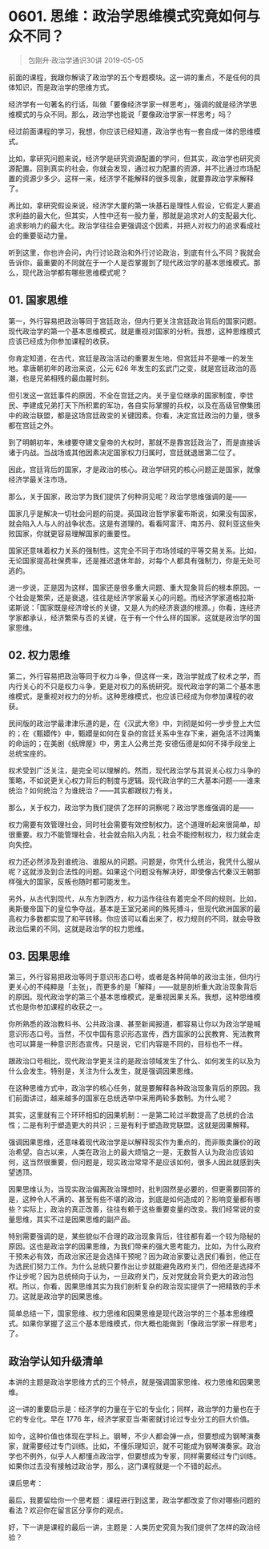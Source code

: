 # 0601. 思维：政治学思维模式究竟如何与众不同？
> 包刚升·政治学通识30讲
2019-05-05

前面的课程，我跟你解读了政治学的五个专题模块。这一讲的重点，不是任何的具体知识，而是政治学的思维方式。

经济学有一句著名的行话，叫做「要像经济学家一样思考」，强调的就是经济学思维模式的与众不同。那么，政治学也能说「要像政治学家一样思考」吗？

经过前面课程的学习，我想，你应该已经知道，政治学也有一套自成一体的思维模式。

比如，拿研究问题来说，经济学是研究资源配置的学问，但其实，政治学也研究资源配置。回到真实的社会，你就会发现，通过权力配置的资源，并不比通过市场配置的资源少多少。这样一来，经济学不能解释的很多现象，就要靠政治学来解释了。

再比如，拿研究假设来说，经济学大厦的第一块基石是理性人假设，它假定人要追求利益的最大化，但其实，人性中还有一股力量，那就是追求对人的支配最大化、追求影响力的最大化。政治学往往会更强调这个因素，并把人对权力的追求看成社会的重要驱动力量。

听到这里，你也许会问，内行讨论政治和外行讨论政治，到底有什么不同？我就会告诉你，最重要的不同就在于一个人是否掌握到了现代政治学的基本思维模式。那么，现代政治学都有哪些思维模式呢？

## 01. 国家思维

第一，外行容易把政治等同于宫廷政治，但内行更关注宫廷政治背后的国家问题。现代政治学的第一个基本思维模式，就是重视对国家的分析。我想，这种思维模式应该已经成为你参加课程的收获。

你肯定知道，在古代，宫廷是政治活动的重要发生地，但宫廷并不是唯一的发生地。拿唐朝初年的政治来说，公元 626 年发生的玄武门之变，就是宫廷政治的高潮，也是兄弟相残的最血腥时刻。

但引发这一宫廷事件的原因，不全在宫廷之内。关于皇位继承的国家制度，李世民、李建成兄弟打天下所积累的军功，各自实际掌握的兵权，以及在高级官僚集团中的政治联盟，都是这场宫廷政变的关键因素。你看，决定宫廷政治的力量，很多都在宫廷之外。

到了明朝初年，朱棣要夺建文皇帝的大权时，那就不是靠宫廷政治了，而是直接诉诸于内战。当战场或其他因素决定国家权力归属时，宫廷就退居第二位了。

因此，宫廷背后的国家，才是政治的核心。政治学研究的核心问题正是国家，就像经济学最关注市场。

那么，关于国家，政治学为我们提供了何种洞见呢？政治学思维强调的是——

国家几乎是解决一切社会问题的前提。英国政治哲学家霍布斯说，如果没有国家，就会陷入人与人的战争状态。这是有道理的。看看阿富汗、南苏丹、叙利亚这些失败国家，你就更容易理解国家的重要性。

国家还意味着权力关系的强制性。这完全不同于市场领域的平等交易关系。比如，无论国家提高社保费率，还是推迟退休年龄，对每个人都具有强制力，你是无处可逃的。

进一步说，正是因为这样，国家还是很多重大问题、重大现象背后的根本原因。一个社会是繁荣，还是衰退，往往是经济学家最关心的问题。而经济学家道格拉斯·诺斯说：「国家既是经济增长的关键，又是人为的经济衰退的根源。」你看，连经济学家都承认，经济繁荣与否的关键，在于有一个什么样的国家。这就是政治学的国家思维。

## 02. 权力思维

第二，外行容易把政治等同于权力斗争，但这样一来，政治学就成了权术之学，而内行关心的不只是权力斗争，更是对权力的系统研究。现代政治学的第二个基本思维模式，是重视对权力的分析。这种思维模式，也应该已经成为你参加课程的收获。

民间版的政治学最津津乐道的是，在《汉武大帝》中，刘彻是如何一步步登上大位的；在《甄嬛传》中，甄嬛是如何在复杂的宫廷关系中生存下来，避免活不过两集的命运的；在美剧《纸牌屋》中，男主人公弗兰克·安德伍德是如何不择手段坐上总统宝座的。

权术受到广泛关注，是完全可以理解的。然而，现代政治学与其说关心权力斗争的策略，不如说更关心权力背后的制度与逻辑。现代政治学的三大基本问题——谁来统治？如何统治？为谁统治？——其实都跟权力有关。

那么，关于权力，政治学为我们提供了怎样的洞察呢？政治学思维强调的是——

权力需要有效管理社会，同时社会需要有效控制权力。这个道理听起来很简单，却很重要。权力不能管理社会，社会就会陷入内乱；社会不能控制权力，权力就会走向失控。

权力还必然涉及到谁统治、谁服从的问题。问题是，你凭什么统治，我凭什么服从呢？这就涉及到合法性的问题。如果这个问题没有解决好，即使像古代秦汉王朝那样强大的国家，反叛也随时都可能发生。

另外，从古代到现代，从东方到西方，权力运作往往有着完全不同的规则。比如，奥斯曼帝国下的皇位争夺战，基本是王室兄弟间的殊死搏斗，但现代欧洲国家的最高权力多数都实现了和平转移。你应该可以看出来了，权力规则的不同，就会导致政治后果的不同。这就是政治学的权力思维。

## 03. 因果思维

第三，外行容易把政治等同于意识形态口号，或者是各种简单的政治主张，但内行更关心的不纯粹是「主张」，而更多的是「解释」——就是剖析重大政治现象背后的原因。现代政治学的第三个基本思维模式，是重视因果关系。我想，这种思维模式也是你参加课程的收获之一。

你所熟悉的政治教科书、公共政治课、甚至新闻报道，都容易让你以为政治学是喊意识形态口号。当然，不仅中国有意识形态宣传，西方国家的公民教育、宪法教育也可以算是一种意识形态宣传。只是说，它们内容是不同的，目标也不一样。

跟政治口号相比，现代政治学更关注的是政治领域发生了什么、如何发生的以及为什么会发生。特别是，关注为什么发生，就是强调因果思维。

在这种思维方式中，政治学的核心任务，就是要解释各种政治现象背后的原因。我们前面讲过，越来越多的国家在总统选举中采用两轮多数制。为什么呢？

其实，这里就有三个环环相扣的因果机制：一是第二轮过半数提高了总统的合法性；二是有利于塑造更大的共识；三是有利于塑造政党联盟。这就是因果解释。

强调因果思维，还意味着现代政治学是以解释现实作为重点的，而非贩卖廉价的政治希望。自古以来，人类在政治上的最大烦恼之一是，无数哲人认为政治应该如何，这当然很重要，但问题是，现实政治常常不是应该如何，很多人因此就感到失望透顶。

因果思维认为，当现实政治偏离政治理想时，批判固然是必要的，但更需要回答的是，这种令人不满的、甚至有些不堪的政治，到底是如何造成的？影响变量都有哪些？实际上，政治的真正改善，往往有赖于这些重要变量的改变。我们经常说的变量思维，其实不过是因果思维的副产品。

特别需要强调的是，某些貌似不合理的政治现象背后，往往都有着一个较为隐秘的原因。这也是政治学的因果思维，为我们带来的强大思考能力。比如，为什么政府干预未必有效，而政治家还是会选择干预呢？因为政治家要让选民们看到，他正在为选民们努力工作。为什么总统只要作出让步就能避免政府关门，但他还是选择不作让步呢？因为总统倾向于认为，一旦政府关门，反对党就会背负更大的政治包袱。所以，你看，因果思维其实为我们剖析复杂的政治现实提供了一把精致的手术刀。这就是政治学的因果思维。

简单总结一下，国家思维、权力思维和因果思维是现代政治学的三个基本思维模式。如果你掌握了这三个基本思维模式，你大概也能做到「像政治学家一样思考」了。

## 政治学认知升级清单

本讲的主题是政治学思维方式的三个特点，就是强调国家思维、权力思维和因果思维。

这一讲的重要启示是：经济学的力量在于它的专业化；同样，政治学的力量也在于它的专业化。早在 1776 年，经济学家亚当·斯密就讨论过专业分工的巨大价值。

如今，这种价值也体现在学科上。钢琴，不少人都会弹一点，但要想成为钢琴演奏家，就需要经过专门训练。比如，不懂乐理知识，就不可能成为钢琴演奏家。政治学也不例外，似乎人人都懂点政治学，但要想成为专家，同样需要经过专门训练。如果你过去没有接触过政治学，那么，这门课程就是一个不错的起点。

课后思考：

最后，我要留给你一个思考题：课程进行到这里，政治学都改变了你对哪些问题的看法？欢迎你在留言区分享你的观点。

好，下一讲是课程的最后一讲，主题是：人类历史究竟为我们提供了怎样的政治经验？

